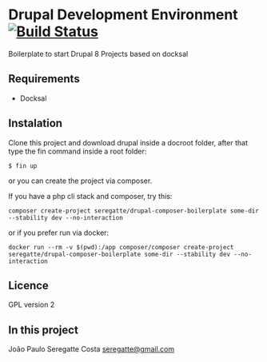 # Drupal Development Environment [![Build Status](https://travis-ci.org/seregatte/drupal-docker-boilerplate.svg?branch=master)](https://travis-ci.org/seregatte/drupal-docker-boilerplate)

Boilerplate to start Drupal 8 Projects based on docksal

## Requirements

- Docksal

## Instalation

Clone this project and download drupal inside a docroot folder, after that type the fin command inside a root folder:

```shell
$ fin up
```

or you can create the project via composer.

If you have a php cli stack and composer, try this:

```
composer create-project seregatte/drupal-composer-boilerplate some-dir --stability dev --no-interaction
```

or if you prefer run via docker:

```
docker run --rm -v $(pwd):/app composer/composer create-project seregatte/drupal-composer-boilerplate some-dir --stability dev --no-interaction
```

Licence
-------

GPL version 2

In this project
------------------

João Paulo Seregatte Costa <seregatte@gmail.com>

